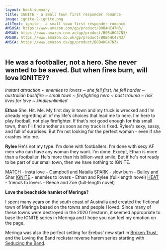 ```yaml
---
layout: book-summary
title: IGNITE - a small town first responder romance
image: ignite-2-ignite.png
altText: ignite - a small town first responder romance
AMSUSA: https://www.amazon.com/gp/product/B0B4HC47N3/
AMSAU: https://www.amazon.com.au/gp/product/B0B4HC47N3/
AMSUK: https://www.amazon.co.uk/gp/product/B0B4HC47N3/
AMSCA: https://www.amazon.ca/gp/product/B0B4HC47N3/
---
```


## He was a footballer, not a hero. She never wanted to be saved. But when fires burn, will love IGNITE??

_instant attraction ~ enemies to lovers ~ she fell first, he fell harder ~ australian bushfire ~ small town ~ firefighting hero ~ past trauma ~ risk lives for love ~ kindleunlimited_

**Ethan**
She. Hit. Me.
My first day in town and my truck is wrecked and I'm already regretting all of my life's choices that lead me to here. I'm here to play football, not play firefighter. If that's not good enough for this small town, then I'll find another as soon as my truck is fixed.
Rylee's sexy, sassy, and full of surprises. But I'm not looking for the perfect woman - even if she crashes into me.

**Rylee**
He's not my type.
I'm done with footballers. I'm done with sexy AF men who can have any woman they want. I'm done. Except, Ethan is more than a footballer. He's more than his billion-watt smile. But if he's not ready to be part of our small town, then we have nothing to IGNITE.

[MATCH](https://dl.bookfunnel.com/7odzqk7vkq/ "MATCH") - insta love - Campbell and Natalia
[SPARK](https://mybook.to/IGNITE-SPARK/ "SPARK") - slow burn - Bailey and Shar
[IGNITE](http://mybook.to/IGNITE/ "IGNITE") - enemies to lovers - Ethan and Rylee (full-length novel)
[HEAT](http://mybook.to/IgniteHEAT/ "HEAT") - friends to lovers - Reece and Zoe (full-length novel)

**Love the beachside hamlet of Meringa?**

I spent many years on the south coast of Australia and created the fictional town of Meringa based on the towns and people I loved. Since many of these towns were destroyed in the 2020 firestorm, it seemed appropriate to base the IGNITE series in Meringa and I hope you can feel my emotion on the page.

Meringa was also the perfect setting for Erebus' new start in [Broken Trust](https://www.amazon.com/gp/product/B07FCXFKGH/ "Broken Trust"), and the Loving the Band rockstar reverse harem series starting with [Seducing the Band](https://www.amazon.com/gp/product/B087YTB5J7/ "Seducing the Band"). 
